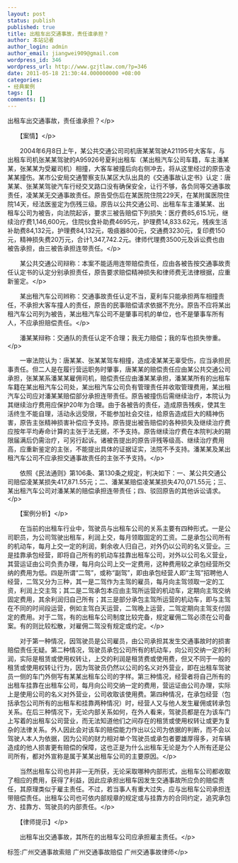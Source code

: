 ```yaml
---
layout: post
status: publish
published: true
title: 出租车出交通事故，责任谁承担？
author: 本站记者
author_login: admin
author_email: jiangwei909@gmail.com
wordpress_id: 346
wordpress_url: http://www.gzjtlaw.com/?p=346
date: 2011-05-18 21:30:44.000000000 +08:00
categories:
- 经典案例
tags: []
comments: []
---
```

<p>出租车出交通事故，责任谁承担？<&#47;p><p>　　【案情】<&#47;p><p>　　2004年6月8日上午，某公共交通公司司机唐某某驾驶A21195号大客车，与出租车司机张某某驾驶的A95926号夏利出租车（某出租汽车公司车籍，车主潘某某，张某某为受雇司机）相撞，大客车被撞后向右侧冲去，将从这里经过的原告凌某某撞伤。某市公安局交通警察支队某区大队出具的《交通事故认定书》认定：唐某某、张某某驾驶汽车行经交叉路口没有确保安全，让行不够，各负同等交通事故责任，凌某某无交通事故责任。原告受伤后在某医院住院229天，在某附属医院住院14天，经法医鉴定为伤残三级。原告以公共交通公司、出租车车主潘某某、出租车公司为被告，向法院起诉，要求三被告赔偿下列损失：医疗费85,615.1元，继续治疗费1,146,600元，住院伙食补助费4695元，护理费14,833.62元，残疾生活补助费84,132元，护理费84,132元，吸痰器800元，交通费3230元，复印费150元，精神损失费20万元，合计1,347,742.2元。律师代理费3500元及诉讼费也由被告承担，由三被告承担连带责任。<&#47;p><p>　　某公共交通公司辩称：本案不能适用连带赔偿责任，应由各被告按交通事故责任认定书的认定分别承担责任，原告要求赔偿精神损失和律师费无法律根据，应重新鉴定。<&#47;p><p>　　某出租汽车公司辫称：交通事故责任认定不当，夏利车只能承担两车相撞责任，不承担大客车撞人的责任，原告的民事赔偿请求依据不充分。原告不应将某出租汽车公司列为被告，某出租汽车公司不是肇事司机的单位，也不是肇事车所有人，不应承担赔偿责任。<&#47;p><p>　　潘某某辩称：交通队的责任认定不合理；我无力赔偿；我的车也损失惨重。<&#47;p><p>　　一审法院认为：唐某某、张某某驾车相撞，造成凌某某无辜受伤，应当承担民事责任。但二人是在履行营运职务时肇事，唐某某的赔偿责任应由某公共交通公司承担，张某某系潘某某雇佣司机，赔偿责任应由潘某某承担，潘某某所有的出租车车籍在某出租汽车公司处，某出租汽车公司负有管理责任并收取管理费用，某出租汽车公司应对潘某某赔偿部分承担连带责任。原告被撞伤后需继续治疗，本院认为其继续治疗费用应保护20年为合理。由于各被告的责任，造成原告残疾，使其生活终生不能自理，活动永远受限，不能参加社会交往，给原告造成巨大的精神伤害，原告主张精神损害补偿应予支持。原告提出被告赔偿的各种损失及继续治疗费应按年平均寿命计算的主张于法无据，不予支持。原告继续治疗费在本院判决的期限届满后仍需治疗，可另行起诉。诸被告提出的原告评残等级高、继续治疗费用高，应重新鉴定的主张，不能提出具体的证据证实，法院不予支持。潘某某及某出租汽车公司不应承担交通事故责任的主张不予支持。<&#47;p><p>　　依照《民法通则》第106条、第130条之规定，判决如下：一、某公共交通公司赔偿凌某某损失417,871.55元；二、潘某某赔偿凌某某损失470,071.55元；三、某出租汽车公司对潘某某的赔偿承担连带责任；四、驳回原告的其他诉讼请求。<&#47;p><p>　　【案例分析】<&#47;p><p>　　在当前的出租车行业中，驾驶员与出租车公司的关系主要有四种形式。一是公司职员，为公司驾驶出租车，利润上交，每月领取固定的工资。二是承包公司所有的机动车，每月上交一定的利润，剩余收人归自己，对外仍以公司的名义营业。三是挂靠承包经营，即将自己所有的机动车挂靠出租车公司，对外以公司名义营业，其营运证由公司负责办理，每月向公司上交一定费用，这种费用较之承包经营所交纳的费用为低。四是所谓&ldquo;二驾&rdquo;，或称&ldquo;副驾&rdquo;，即由承包经营人即&ldquo;主驾&rdquo;招聘他人经营，二驾又分为三种，其一是二驾作为主驾的雇员，每月向主驾领取一定的工资，利润上交主驾；其二是二驾承包本应由主驾所运营的机动车，定期向主驾交纳固定费用，其余利润归自己所有；其三是部分承包主驾所运营的机动车，即与主驾在不同的时间段运营，例如主驾白天运营，二驾晚上运营，二驾定期向主驾支付固定的费用。对于二驾，有的出租车公司制度比较完备，规定雇佣二驾必须在公司备案。有的则比较松散，对雇佣二驾没有规定或约定。<&#47;p><p>　　对于第一种情况，因驾驶员是公司雇员，由公司承担其发生交通事故时的损害赔偿责任无疑。第二种情况，驾驶员承包公司所有的机动车，向公司交纳一定的利润，实际是租赁或使用权转让，上交的利润是租赁费或使用费，但又不同于一般的租赁或使用权转让行为，因为驾驶员仍然以公司的名义对外营业，即在出租车驾驶员一侧的车门外侧写有某某出租车公司的字样。第三种情况，经营者将自己所有的出租车挂靠在出租车公司，每月向公司交纳一定的费用，营运证由公司办理，实际上是使用公司的名义对外营业，公司收取该使用费。第四种情况，在承包经营（包括承包公司所有的出租车和挂靠两种情况）时，经营人又与他人发生雇佣或转承包关系。在后三种情况下，无论内部关系如何，在外人看来，驾驶员都是在为该车门上写着的出租车公司营业，而无法知道他们之间存在的租赁或使用权转让或更为复杂的法律关系。外人因此会对该车的赔偿能力作出以公司为依据的判断，而不会以驾驶人本人为依据，因为公司的财力相对单个驾驶员或承包者要雄厚得多，对车辆造成的他人损害更有赔偿的保障，这也正是为什么出租车无论是为个人所有还是公司所有，都对外宣称是属于某某出租车公司的主要原因。<&#47;p><p>　　当然出租车公司也并非一无所获，无论采取哪种内部形式，出租车公司都收取了相应的费用，获得了利益，因此应承担出租车因发生交通事故所应负的赔偿责任，其原理类似于雇主责任。不过，若当事人有重大过失，应与出租车公司承担连带赔偿责任。出租车公司也可依内部规章的规定或与挂靠方的合同约定，追究承包方、挂靠方、驾驶员的内部责任。<&#47;p><p>　　【律师提示】<&#47;p><p>　　出租车出交通事故，其所在的出租车公司应承担雇主责任。<&#47;p><br&#47;><p>标签:广州交通事故索赔 广州交通事故赔偿 广州交通事故律师<&#47;p>
